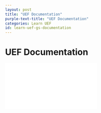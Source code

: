 ```yaml
---
layout: post
title: "UEF Documentation"
purple-text-title: "UEF Documentation"
categories: Learn UEF
id: learn-uef-gs-documentation
---
```


# UEF Documentation

<style>
    .table {width: 100%; height: 100vh; margin: 0; padding: 0}
    .row-container {display: flex; width: 100%; height: 100%; flex-direction: column; overflow: hidden;}
    .row { flex-grow: 1; border: none; margin: 0; padding: 0; }
</style>

<iframe id="uef-docs" src="/learn/uef/UEFDocs/build/docs/index.html" class="row" onload="setIframeHeight(this.id)"></iframe>

<script>
    function getDocHeight(doc) {
        doc = doc || document;
        // stackoverflow.com/questions/1145850/
        var body = doc.body, html = doc.documentElement;
        var height = Math.max( body.scrollHeight, body.offsetHeight, 
            html.clientHeight, html.scrollHeight, html.offsetHeight );
        return height;
    }

    function setIframeHeight(id) {
        var ifrm = document.getElementById(id);
        var doc = ifrm.contentDocument? ifrm.contentDocument: 
            ifrm.contentWindow.document;
        ifrm.style.visibility = 'hidden';
        ifrm.style.height = "10px"; // reset to minimal height ...
        // IE opt. for bing/msn needs a bit added or scrollbar appears
        ifrm.style.height = getDocHeight( doc ) + 4 + "px";
        ifrm.style.visibility = 'visible';
    }
</script>